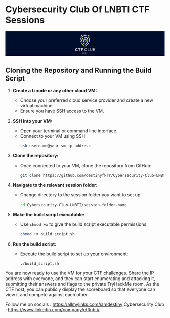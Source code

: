 # Cybersecurity Club Of LNBTI CTF Sessions

![banner](assets/banner.png)

## Cloning the Repository and Running the Build Script

1. **Create a Linode or any other cloud VM:**
   - Choose your preferred cloud service provider and create a new virtual machine. 
   - Ensure you have SSH access to the VM.

2. **SSH into your VM:**
   - Open your terminal or command line interface.
   - Connect to your VM using SSH:
     ```sh
     ssh username@your-vm-ip-address
     ```

3. **Clone the repository:**
   - Once connected to your VM, clone the repository from GitHub:
     ```sh
     git clone https://github.com/destinyfkrr/Cybersecurity-Club-LNBTI.git
     ```

4. **Navigate to the relevant session folder:**
   - Change directory to the session folder you want to set up:
     ```sh
     cd Cybersecurity-Club-LNBTI/session-folder-name
     ```

5. **Make the build script executable:**
   - Use `chmod +x` to give the build script executable permissions:
     ```sh
     chmod +x build_script.sh
     ```

6. **Run the build script:**
   - Execute the build script to set up your environment:
     ```sh
     ./build_script.sh
     ```

You are now ready to use the VM for your CTF challenges. Share the IP address with everyone, and they can start enumerating and attacking it, submitting their answers and flags to the private TryHackMe room. As the CTF host, you can publicly display the scoreboard so that everyone can view it and compete against each other.

Follow me on socials : https://allmylinks.com/iamdestiny
Cybersecurity Club : https://www.linkedin.com/company/ctflnbti/